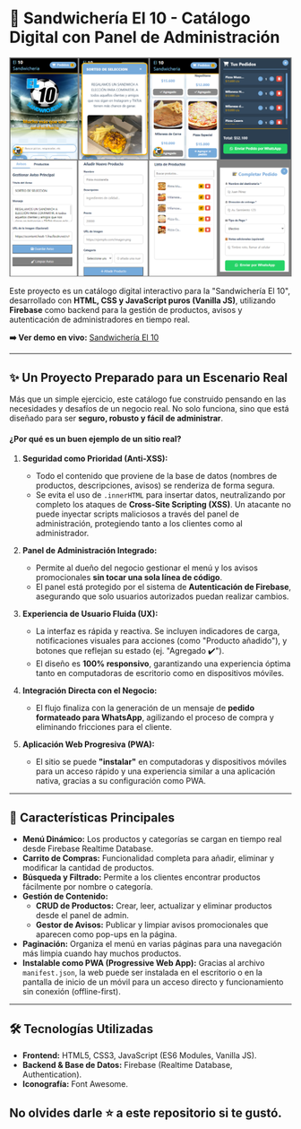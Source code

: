 # 🍔 Sandwichería El 10 - Catálogo Digital con Panel de Administración

![Sandwichería El 10](Demo.png)

Este proyecto es un catálogo digital interactivo para la "Sandwichería El 10", desarrollado con **HTML, CSS y JavaScript puros (Vanilla JS)**, utilizando **Firebase** como backend para la gestión de productos, avisos y autenticación de administradores en tiempo real.

**➡️ Ver demo en vivo:** [Sandwichería El 10](https://sandwicheriael10.vercel.app/)

---

## ✨ Un Proyecto Preparado para un Escenario Real

Más que un simple ejercicio, este catálogo fue construido pensando en las necesidades y desafíos de un negocio real. No solo funciona, sino que está diseñado para ser **seguro, robusto y fácil de administrar**.

#### ¿Por qué es un buen ejemplo de un sitio real?

1.  **Seguridad como Prioridad (Anti-XSS):**
    * Todo el contenido que proviene de la base de datos (nombres de productos, descripciones, avisos) se renderiza de forma segura.
    * Se evita el uso de `.innerHTML` para insertar datos, neutralizando por completo los ataques de **Cross-Site Scripting (XSS)**. Un atacante no puede inyectar scripts maliciosos a través del panel de administración, protegiendo tanto a los clientes como al administrador.

2.  **Panel de Administración Integrado:**
    * Permite al dueño del negocio gestionar el menú y los avisos promocionales **sin tocar una sola línea de código**.
    * El panel está protegido por el sistema de **Autenticación de Firebase**, asegurando que solo usuarios autorizados puedan realizar cambios.

3.  **Experiencia de Usuario Fluida (UX):**
    * La interfaz es rápida y reactiva. Se incluyen indicadores de carga, notificaciones visuales para acciones (como "Producto añadido"), y botones que reflejan su estado (ej. "Agregado ✔️").
    * El diseño es **100% responsivo**, garantizando una experiencia óptima tanto en computadoras de escritorio como en dispositivos móviles.

4.  **Integración Directa con el Negocio:**
    * El flujo finaliza con la generación de un mensaje de **pedido formateado para WhatsApp**, agilizando el proceso de compra y eliminando fricciones para el cliente.

5.  **Aplicación Web Progresiva (PWA):**
    * El sitio se puede **"instalar"** en computadoras y dispositivos móviles para un acceso rápido y una experiencia similar a una aplicación nativa, gracias a su configuración como PWA.

---

## 🚀 Características Principales

* **Menú Dinámico:** Los productos y categorías se cargan en tiempo real desde Firebase Realtime Database.
* **Carrito de Compras:** Funcionalidad completa para añadir, eliminar y modificar la cantidad de productos.
* **Búsqueda y Filtrado:** Permite a los clientes encontrar productos fácilmente por nombre o categoría.
* **Gestión de Contenido:**
    * **CRUD de Productos:** Crear, leer, actualizar y eliminar productos desde el panel de admin.
    * **Gestor de Avisos:** Publicar y limpiar avisos promocionales que aparecen como pop-ups en la página.
* **Paginación:** Organiza el menú en varias páginas para una navegación más limpia cuando hay muchos productos.
* **Instalable como PWA (Progressive Web App):** Gracias al archivo `manifest.json`, la web puede ser instalada en el escritorio o en la pantalla de inicio de un móvil para un acceso directo y funcionamiento sin conexión (offline-first).

---

## 🛠️ Tecnologías Utilizadas

* **Frontend:** HTML5, CSS3, JavaScript (ES6 Modules, Vanilla JS).
* **Backend & Base de Datos:** Firebase (Realtime Database, Authentication).
* **Iconografía:** Font Awesome.

## No olvides darle ⭐ a este repositorio si te gustó.

